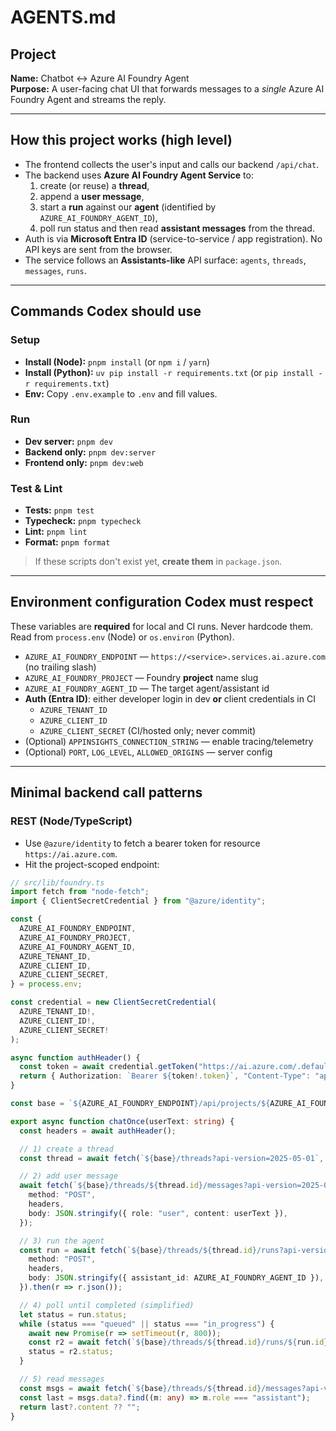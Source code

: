 # AGENTS.md

## Project
**Name:** Chatbot ↔ Azure AI Foundry Agent  
**Purpose:** A user-facing chat UI that forwards messages to a *single* Azure AI Foundry Agent and streams the reply.

---

## How this project works (high level)
- The frontend collects the user's input and calls our backend `/api/chat`.
- The backend uses **Azure AI Foundry Agent Service** to:
  1) create (or reuse) a **thread**,  
  2) append a **user message**,  
  3) start a **run** against our **agent** (identified by `AZURE_AI_FOUNDRY_AGENT_ID`),  
  4) poll run status and then read **assistant messages** from the thread.  
- Auth is via **Microsoft Entra ID** (service-to-service / app registration). No API keys are sent from the browser.  
- The service follows an **Assistants-like** API surface: `agents`, `threads`, `messages`, `runs`.  

---

## Commands Codex should use

### Setup
- **Install (Node):** `pnpm install` (or `npm i` / `yarn`)
- **Install (Python):** `uv pip install -r requirements.txt` (or `pip install -r requirements.txt`)
- **Env:** Copy `.env.example` to `.env` and fill values.

### Run
- **Dev server:** `pnpm dev`
- **Backend only:** `pnpm dev:server`
- **Frontend only:** `pnpm dev:web`

### Test & Lint
- **Tests:** `pnpm test`
- **Typecheck:** `pnpm typecheck`
- **Lint:** `pnpm lint`
- **Format:** `pnpm format`

> If these scripts don't exist yet, **create them** in `package.json`.

---

## Environment configuration Codex must respect
These variables are **required** for local and CI runs. Never hardcode them. Read from `process.env` (Node) or `os.environ` (Python).

- `AZURE_AI_FOUNDRY_ENDPOINT` — `https://<service>.services.ai.azure.com` (no trailing slash)
- `AZURE_AI_FOUNDRY_PROJECT` — Foundry **project** name slug
- `AZURE_AI_FOUNDRY_AGENT_ID` — The target agent/assistant id
- **Auth (Entra ID)**: either developer login in dev **or** client credentials in CI
  - `AZURE_TENANT_ID`
  - `AZURE_CLIENT_ID`
  - `AZURE_CLIENT_SECRET` (CI/hosted only; never commit)
- (Optional) `APPINSIGHTS_CONNECTION_STRING` — enable tracing/telemetry
- (Optional) `PORT`, `LOG_LEVEL`, `ALLOWED_ORIGINS` — server config

---

## Minimal backend call patterns

### REST (Node/TypeScript)
- Use `@azure/identity` to fetch a bearer token for resource `https://ai.azure.com`.
- Hit the project-scoped endpoint:

```ts
// src/lib/foundry.ts
import fetch from "node-fetch";
import { ClientSecretCredential } from "@azure/identity";

const {
  AZURE_AI_FOUNDRY_ENDPOINT,
  AZURE_AI_FOUNDRY_PROJECT,
  AZURE_AI_FOUNDRY_AGENT_ID,
  AZURE_TENANT_ID,
  AZURE_CLIENT_ID,
  AZURE_CLIENT_SECRET,
} = process.env;

const credential = new ClientSecretCredential(
  AZURE_TENANT_ID!,
  AZURE_CLIENT_ID!,
  AZURE_CLIENT_SECRET!
);

async function authHeader() {
  const token = await credential.getToken("https://ai.azure.com/.default");
  return { Authorization: `Bearer ${token!.token}`, "Content-Type": "application/json" };
}

const base = `${AZURE_AI_FOUNDRY_ENDPOINT}/api/projects/${AZURE_AI_FOUNDRY_PROJECT}`;

export async function chatOnce(userText: string) {
  const headers = await authHeader();

  // 1) create a thread
  const thread = await fetch(`${base}/threads?api-version=2025-05-01`, { method: "POST", headers }).then(r => r.json());

  // 2) add user message
  await fetch(`${base}/threads/${thread.id}/messages?api-version=2025-05-01`, {
    method: "POST",
    headers,
    body: JSON.stringify({ role: "user", content: userText }),
  });

  // 3) run the agent
  const run = await fetch(`${base}/threads/${thread.id}/runs?api-version=2025-05-01`, {
    method: "POST",
    headers,
    body: JSON.stringify({ assistant_id: AZURE_AI_FOUNDRY_AGENT_ID }),
  }).then(r => r.json());

  // 4) poll until completed (simplified)
  let status = run.status;
  while (status === "queued" || status === "in_progress") {
    await new Promise(r => setTimeout(r, 800));
    const r2 = await fetch(`${base}/threads/${thread.id}/runs/${run.id}?api-version=2025-05-01`, { headers }).then(r => r.json());
    status = r2.status;
  }

  // 5) read messages
  const msgs = await fetch(`${base}/threads/${thread.id}/messages?api-version=2025-05-01`, { headers }).then(r => r.json());
  const last = msgs.data?.find((m: any) => m.role === "assistant");
  return last?.content ?? "";
}
